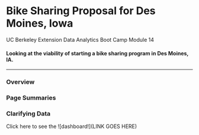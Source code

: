 # Bike Sharing Proposal for Des Moines, Iowa
UC Berkeley Extension Data Analytics Boot Camp Module 14

#### Looking at the viability of starting a bike sharing program in Des Moines, IA.

---

### Overview

### Page Summaries

### Clarifying Data



Click here to see the ![dashboard!](LINK GOES HERE)
